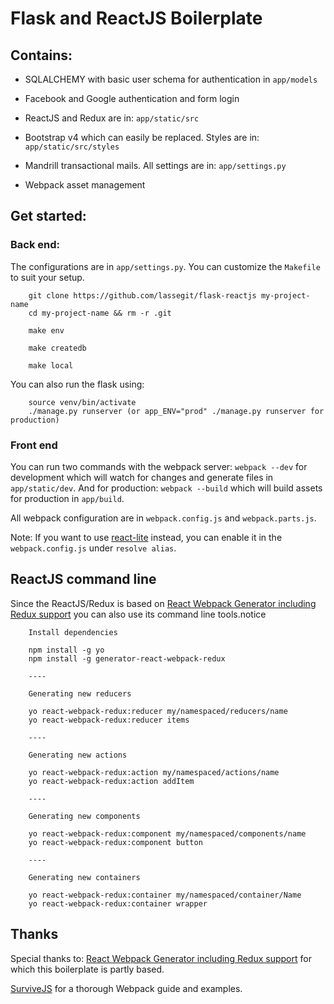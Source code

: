# Flask and ReactJS Boilerplate

## Contains:

- SQLALCHEMY with basic user schema for authentication in `app/models`

- Facebook and Google authentication and form login

- ReactJS and Redux are in: `app/static/src`

- Bootstrap v4 which can easily be replaced. Styles are in: `app/static/src/styles`

- Mandrill transactional mails. All settings are in: `app/settings.py`

- Webpack asset management

## Get started:

### Back end:
The configurations are in `app/settings.py`. You can customize the `Makefile` to suit your setup.

```
    git clone https://github.com/lassegit/flask-reactjs my-project-name
    cd my-project-name && rm -r .git

    make env

    make createdb

    make local
```

You can also run the flask using:

```
    source venv/bin/activate
    ./manage.py runserver (or app_ENV="prod" ./manage.py runserver for production)
```

### Front end

You can run two commands with the webpack server: `webpack --dev` for development which will watch for changes and generate files in `app/static/dev`. And for production: `webpack --build` which will build assets for production in `app/build`.

All webpack configuration are in `webpack.config.js` and `webpack.parts.js`.

Note: If you want to use [react-lite](https://github.com/Lucifier129/react-lite) instead, you can enable it in the `webpack.config.js` under `resolve alias`.

## ReactJS command line
Since the ReactJS/Redux is based on [React Webpack Generator including Redux support](https://github.com/stylesuxx/generator-react-webpack-redux) you can also use its command line tools.notice


```
    Install dependencies

    npm install -g yo
    npm install -g generator-react-webpack-redux

    ----

    Generating new reducers

    yo react-webpack-redux:reducer my/namespaced/reducers/name
    yo react-webpack-redux:reducer items

    ----

    Generating new actions

    yo react-webpack-redux:action my/namespaced/actions/name
    yo react-webpack-redux:action addItem
    
    ----

    Generating new components

    yo react-webpack-redux:component my/namespaced/components/name
    yo react-webpack-redux:component button
    
    ----

    Generating new containers

    yo react-webpack-redux:container my/namespaced/container/Name
    yo react-webpack-redux:container wrapper
```


## Thanks

Special thanks to: [React Webpack Generator including Redux support](https://github.com/stylesuxx/generator-react-webpack-redux) for which this boilerplate is partly based.

[SurviveJS](http://survivejs.com/webpack/introduction/) for a thorough Webpack guide and examples.

